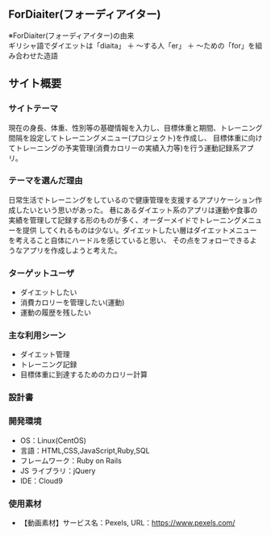 ## ForDiaiter(フォーディアイター)
※ForDiaiter(フォーディアイター)の由来<br>
ギリシャ語でダイエットは「diaita」 ＋ ～する人「er」 ＋ ～ための「for」を組み合わせた造語

## サイト概要
### サイトテーマ
現在の身長、体重、性別等の基礎情報を入力し、目標体重と期間、トレーニング間隔を設定してトレーニングメニュー(プロジェクト)を作成し、
目標体重に向けてトレーニングの予実管理(消費カロリーの実績入力等)を行う運動記録系アプリ。


### テーマを選んだ理由

日常生活でトレーニングをしているので健康管理を支援するアプリケーション作成したいという思いがあった。
巷にあるダイエット系のアプリは運動や食事の実績を管理して記録する形のものが多く、オーダーメイドでトレーニングメニューを提供
してくれるものは少ない。ダイエットしたい層はダイエットメニューを考えること自体にハードルを感じていると思い、
その点をフォローできるようなアプリを作成しようと考えた。

### ターゲットユーザ

- ダイエットしたい
- 消費カロリーを管理したい(運動)
- 運動の履歴を残したい

### 主な利用シーン

- ダイエット管理
- トレーニング記録
- 目標体重に到達するためのカロリー計算

### 設計書


### 開発環境

- OS：Linux(CentOS)
- 言語：HTML,CSS,JavaScript,Ruby,SQL
- フレームワーク：Ruby on Rails
- JS ライブラリ：jQuery
- IDE：Cloud9

### 使用素材
- 【動画素材】サービス名：Pexels, URL：https://www.pexels.com/
